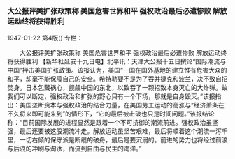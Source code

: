 ### 大公报评美扩张政策称  美国危害世界和平  强权政治最后必遭惨败  解放运动终将获得胜利

1947-01-22
第4版()
专栏：

　　大公报评美扩张政策称
    美国危害世界和平
    强权政治最后必遭惨败
    解放运动终将获得胜利
    【新华社延安十九日电】北平讯：天津大公报十五日撰论“国际潮流与中国”抨击美国扩张政策。该报认为，美国“一国在国外基地的建立惟有危害大众的和平，却毫不能保障自己的安全。希特勒要不是为了吞并捷克和波兰，决不致自招焚身。日本包藏祸心，觊觎中国的东北，以致吞了一颗招致本身灭亡的大炸弹。故我们可以断定，强权政治和扩张的野心只有一个下场，那就是自身毁灭。”该报指出：美国垄断资本与强权政治的结合力量，在美国劳工运动的高涨与“经济萧条在不久将来即可能来到”的情形下，“它的最后被击破也只是时间问题。”该报结论称：“目前国际发展的进程显然是跟着一个不可抗御的潮流前进。强权政治虽坚强，最后还要被这股潮流冲走。解放运动虽坚苦艰难，最后将顺着这个潮流一泻千里，一切右倾的保守派是断缆的破舟，最后是要沉溺的。前进的势力也将经过前浪与后浪的冲刷与淘汰，而流到自由与民主的海洋。”
